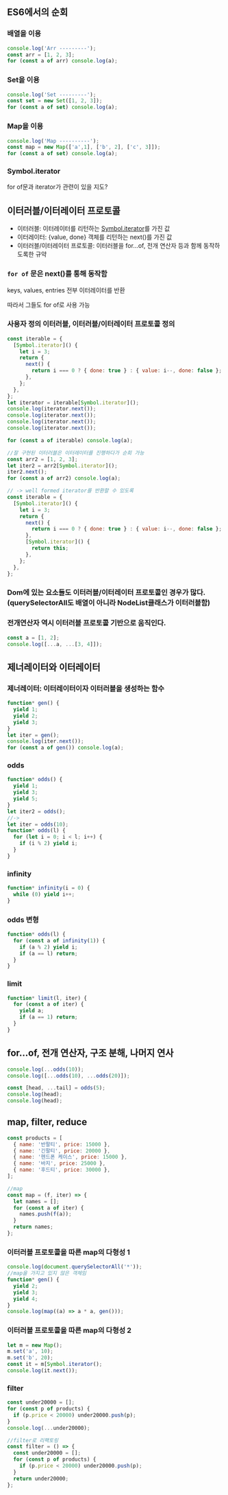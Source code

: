 ## ES6에서의 순회

### 배열을 이용

```jsx
console.log('Arr ---------');
const arr = [1, 2, 3];
for (const a of arr) console.log(a);
```

### Set을 이용

```jsx
console.log('Set ---------');
const set = new Set([1, 2, 3]);
for (const a of set) console.log(a);
```

### Map을 이용

```jsx
console.log('Map ----------');
const map = new Map(['a',1], ['b', 2], ['c', 3]]);
for (const a of set) console.log(a);
```

### Symbol.iterator

for of문과 iterator가 관련이 있을 지도?

## 이터러블/이터레이터 프로토콜

- 이터러블: 이터레이터를 리턴하는 [Symbol.iterator]()를 가진 값
- 이터레이터: {value, done} 객체를 리턴하는 next()를 가진 값
- 이터러블/이터레이터 프로토콜: 이터러블을 for…of, 전개 연산자 등과 함께 동작하도록한 규약

### `for of` 문은 next()를 통해 동작함

keys, values, entries 전부 이터레이터를 반환

따라서 그들도 for of로 사용 가능

### 사용자 정의 이터러블, 이터러블/이터레이터 프로토콜 정의

```jsx
const iterable = {
  [Symbol.iterator]() {
    let i = 3;
    return {
      next() {
        return i === 0 ? { done: true } : { value: i--, done: false };
      },
    };
  },
};
let iterator = iterable[Symbol.iterator]();
console.log(iterator.next());
console.log(iterator.next());
console.log(iterator.next());
console.log(iterator.next());

for (const a of iterable) console.log(a);

//잘 구현된 이터러블은 이터레이터를 진행하다가 순회 가능
const arr2 = [1, 2, 3];
let iter2 = arr2[Symbol.iterator]();
iter2.next();
for (const a of arr2) console.log(a);

// -> well formed iterator를 반환할 수 있도록
const iterable = {
  [Symbol.iterator]() {
    let i = 3;
    return {
      next() {
        return i === 0 ? { done: true } : { value: i--, done: false };
      },
      [Symbol.iterator]() {
        return this;
      },
    };
  },
};
```

### Dom에 있는 요소들도 이터러블/이터레이터 프로토콜인 경우가 많다.(querySelectorAll도 배열이 아니라 NodeList클래스가 이터러블함)

### 전개연산자 역시 이터러블 프로토콜 기반으로 움직인다.

```jsx
const a = [1, 2];
console.log([...a, ...[3, 4]]);
```

## 제너레이터와 이터레이터

### 제너레이터: 이터레이터이자 이터러블을 생성하는 함수

```jsx
function* gen() {
  yield 1;
  yield 2;
  yield 3;
}
let iter = gen();
console.log(iter.next());
for (const a of gen()) console.log(a);
```

### odds

```jsx
function* odds() {
  yield 1;
  yield 3;
  yield 5;
}
let iter2 = odds();
//->
let iter = odds(10);
function* odds(l) {
  for (let i = 0; i < l; i++) {
    if (i % 2) yield i;
  }
}
```

### infinity

```jsx
function* infinity(i = 0) {
  while (0) yield i++;
}
```

### odds 변형

```jsx
function* odds(l) {
  for (const a of infinity(1)) {
    if (a % 2) yield i;
    if (a == l) return;
  }
}
```

### limit

```jsx
function* limit(l, iter) {
  for (const a of iter) {
    yield a;
    if (a == 1) return;
  }
}
```

## for…of, 전개 연산자, 구조 분해, 나머지 연사

```jsx
console.log(...odds(10));
console.log([...odds(10), ...odds(20)]);

const [head, ...tail] = odds(5);
console.log(head);
console.log(head);
```

## map, filter, reduce

```jsx
const products = [
  { name: '반팔티', price: 15000 },
  { name: '긴팔티', price: 20000 },
  { name: '헨드폰 케이스', price: 15000 },
  { name: '바지', price: 25000 },
  { name: '후드티', price: 30000 },
];

//map
const map = (f, iter) => {
  let names = [];
  for (const a of iter) {
    names.push(f(a));
  }
  return names;
};
```

### 이터러블 프로토콜을 따른 map의 다형성 1

```jsx
console.log(document.querySelectorAll('*'));
//map을 가지고 있지 않은 객체임
function* gen() {
  yield 2;
  yield 3;
  yield 4;
}
console.log(map((a) => a * a, gen()));
```

### 이터러블 프로토콜을 따른 map의 다형성 2

```jsx
let m = new Map();
m.set('a', 10);
m.set('b', 20);
const it = m[Symbol.iterator();
console.log(it.next());
```

### filter

```jsx
const under20000 = [];
for (const p of products) {
  if (p.price < 20000) under20000.push(p);
}
console.log(...under20000);

//filter로 리팩토링
const filter = () => {
  const under20000 = [];
  for (const p of products) {
    if (p.price < 20000) under20000.push(p);
  }
  return under20000;
};
```
